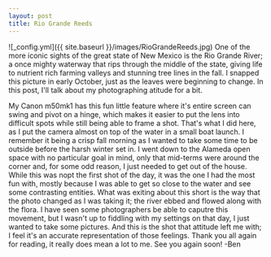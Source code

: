 ```yaml
---
layout: post
title: Rio Grande Reeds
---
```


![_config.yml]({{ site.baseurl }}/images/RioGrandeReeds.jpg)
One of the more iconic sights of the great state of New Mexico is the Rio Grande River; a once mighty waterway that rips through the middle of the state, giving life to nutrient rich farming valleys and stunning tree lines in the fall. I snapped this picture in early October, just as the leaves were beginning to change. In this post, I'll talk about my photographing atitude for a bit.

My Canon m50mk1 has this fun little feature where it's entire screen can swing and pivot on a hinge, which makes it easier to put the lens into difficult spots while still being able to frame a shot. That's what I did here, as I put the camera almost on top of the water in a small boat launch. I remember it being a crisp fall morning as I wanted to take some time to be outside before the harsh winter set in. I went down to the Alameda open space with no particular goal in mind, only that mid-terms were around the corner and, for some odd reason, I just needed to get out of the house. While this was nopt the first shot of the day, it was the one I had the most fun with, mostly because I was able to get so close to the water and see some contrasting entities. 
What was exiting about this short is the way that the photo changed as I was taking it; the river ebbed and flowed along with the flora. I have seen some photographers be able to caputre this movement, but I wasn't up to fiddling with my settings on that day, I just wanted to take some pictures. And this is the shot that attitude left me with; I feel it's an accurate representation of those feelings. 
Thank you all again for reading, it really does mean a lot to me. See you again soon!
-Ben
